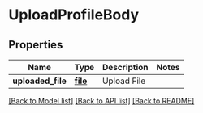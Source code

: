 # UploadProfileBody

## Properties
Name | Type | Description | Notes
------------ | ------------- | ------------- | -------------
**uploaded_file** | [**file**](file.md) | Upload File | 

[[Back to Model list]](../README.md#documentation-for-models) [[Back to API list]](../README.md#documentation-for-api-endpoints) [[Back to README]](../README.md)

